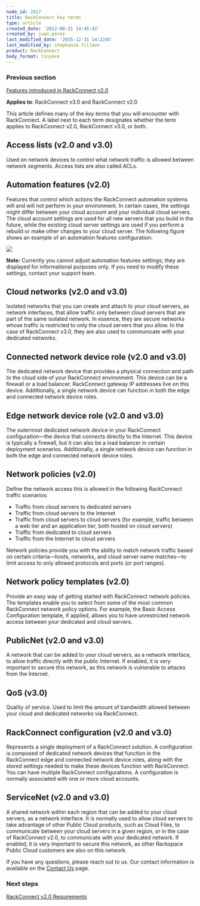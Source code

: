 ```yaml
---
node_id: 2017
title: RackConnect key terms
type: article
created_date: '2012-08-21 14:45:42'
created_by: juan.perez
last_modified_date: '2015-12-31 14:2245'
last_modified_by: stephanie.fillmon
product: RackConnect
body_format: tinymce
---
```


### Previous section

[Features introduced in RackConnect
v2.0](https://admin.rackspace.com/knowledge_center/article/what-features-were-introduced-in-rackconnect-v20)

**Applies to**: RackConnect v3.0 and RackConnect v2.0

This article defines many of the *key terms* that you will encounter
with RackConnect. A label next to each term designates whether the term
applies to RackConnect v2.0, RackConnect v3.0, or both.

Access lists (v2.0 and v3.0)
----------------------------

Used on network devices to control what network traffic is allowed
between network segments. Access lists are also called ACLs.

Automation features (v2.0)
--------------------------

Features that control which actions the RackConnect automation systems
will and will not perform in your environment. In certain cases, the
settings might differ between your cloud account and your individual
cloud servers. The cloud account settings are used for all new servers
that you build in the future, while the existing cloud server settings
are used if you perform a rebuild or make other changes to your cloud
server. The following figure shows an example of an automation features
configuration:

![](/knowledge_center/sites/default/files/field/image/Automation.Features.png)

**Note:** Currently you cannot adjust automation features settings; they
are displayed for informational purposes only. If you need to modify
these settings, contact your support team.

Cloud networks (v2.0 and v3.0)
------------------------------

Isolated networks that you can create and attach to your cloud servers,
as network interfaces, that allow traffic only between cloud servers
that are part of the same isolated network. In essence, they are secure
networks whose traffic is restricted to only the cloud servers that you
allow. In the case of RackConnect v3.0, they are also used to
communicate with your dedicated networks.

Connected network device role (v2.0 and v3.0)
---------------------------------------------

The dedicated network device that provides a physical connection and
path to the cloud side of your RackConnect environment. This device can
be a firewall or a load balancer. RackConnect gateway IP addresses live
on this device. Additionally, a single network device can function in
both the edge and connected network device roles.

Edge network device role (v2.0 and v3.0)
----------------------------------------

The outermost dedicated network device in your RackConnect
configuration&mdash;the device that connects directly to the Internet. This
device is typically a firewall, but it can also be a load balancer in
certain deployment scenarios. Additionally, a single network device can
function in both the edge and connected network device roles.

Network policies (v2.0)
-----------------------

Define the network access this is allowed in the following RackConnect
traffic scenarios:

-   Traffic from cloud servers to dedicated servers
-   Traffic from cloud servers to the Internet
-   Traffic from cloud servers to cloud servers (for example, traffic
    between a web tier and an application tier, both hosted on cloud
    servers)
-   Traffic from dedicated to cloud servers
-   Traffic from the Internet to cloud servers

Network policies provide you with the ability to match network traffic
based on certain criteria&mdash;hosts, networks, and cloud server name
matches&mdash;to limit access to only allowed protocols and ports (or port
ranges).

Network policy templates (v2.0)
-------------------------------

Provide an easy way of getting started with RackConnect network
policies. The templates enable you to select from some of the most
common RackConnect network policy options. For example, the Basic Access
Configuration template, if applied, allows you to have unrestricted
network access between your dedicated and cloud servers.

PublicNet (v2.0 and v3.0)
-------------------------

A network that can be added to your cloud servers, as a network
interface, to allow traffic directly with the public Internet. If
enabled, it is very important to secure this network, as this network is
vulnerable to attacks from the Internet.

QoS (v3.0)
----------

Quality of service. Used to limit the amount of bandwidth allowed
between your cloud and dedicated networks via RackConnect.

RackConnect configuration (v2.0 and v3.0)
-----------------------------------------

Represents a single deployment of a RackConnect solution. A
configuration is composed of dedicated network devices that function in
the RackConnect edge and connected network device roles, along with the
stored settings needed to make these devices function with RackConnect.
You can have multiple RackConnect configurations. A configuration is
normally associated with one or more cloud accounts.

ServiceNet (v2.0 and v3.0)
--------------------------

A shared network within each region that can be added to your cloud
servers, as a network interface. It is normally used to allow cloud
servers to take advantage of other Public Cloud products, such as Cloud
Files, to communicate between your cloud servers in a given region, or
in the case of RackConnect v2.0, to communicate with your dedicated
network. If enabled, it is very important to secure this network, as
other Rackspace Public Cloud customers are also on this network.

If you have any questions, please reach out to us. Our contact
information is available on the [Contact
Us](http://www.rackspace.com/knowledge_center/support) page.

### Next steps

[RackConnect v2.0
Requirements](https://www.rackspace.com/knowledge_center/article/rackconnect-v20-requirements)

